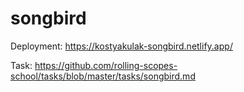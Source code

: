 # songbird

Deployment: https://kostyakulak-songbird.netlify.app/

Task: https://github.com/rolling-scopes-school/tasks/blob/master/tasks/songbird.md
